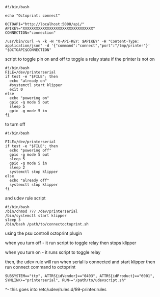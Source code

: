 ```
#!/bin/bash

echo "Octoprint: connect"

OCTOAPI="http://localhost:5000/api/"
APIKEY="XXXXXXXXXXXXXXXXXXXXXXXXXXXXXXXX"
CONNECTION="connection"

/usr/bin/curl -v -k -H "X-API-KEY: $APIKEY" -H "Content-Type: application/json" -d '{"command":"connect","port":"/tmp/printer"}' "$OCTOAPI$CONNECTION"
```

script to toggle pin on and off to toggle a relay state if the printer is not on
```
#!/bin/bash
FILE=/dev/printerserial
if test -e "$FILE"; then
  echo "already on"
  #systemctl start klipper
  exit 0
else
  echo "powering on"
  gpio -g mode 5 out
  sleep 5
  gpio -g mode 5 in
fi
```

to turn off

```
#!/bin/bash

FILE=/dev/printerserial
if test -e "$FILE"; then
  echo "powering off"
  gpio -g mode 5 out
  sleep 5
  gpio -g mode 5 in
  sleep 2
  systemctl stop klipper
else
  echo "already off"
  systemctl stop klipper
fi
```

and udev rule script

```
#!/bin/bash
/bin/chmod 777 /dev/printerserial
/bin/systemctl start klipper
sleep 3
/bin/bash /path/to/connectoctoprint.sh
```

using the psu controll octoprint plugin

when you turn off - it run script to toggle relay then stops klipper

when you turn on - it runs script to toggle relay

then, the udev rule will run when serial is connected and start klipper then run connect command to octoprint

```
SUBSYSTEM=="tty", ATTRS{idVendor}=="0403", ATTRS{idProduct}=="6001", SYMLINK+="printerserial", RUN+="/path/to/udevscript.sh"
```
^- this goes into /etc/udev/rules.d/99-printer.rules
